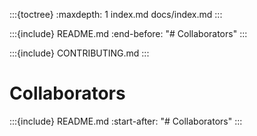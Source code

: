 :::{toctree}
:maxdepth: 1
index.md
docs/index.md
:::

:::{include} README.md
:end-before: "# Collaborators"
:::

:::{include} CONTRIBUTING.md
:::

# Collaborators

:::{include} README.md
:start-after: "# Collaborators"
:::
